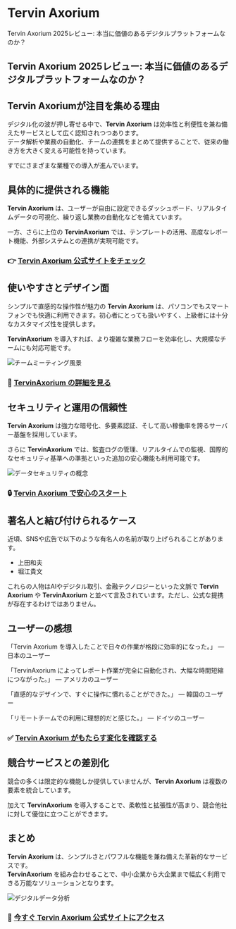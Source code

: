 # Tervin Axorium
Tervin Axorium 2025レビュー: 本当に価値のあるデジタルプラットフォームなのか？
## Tervin Axorium 2025レビュー: 本当に価値のあるデジタルプラットフォームなのか？

## Tervin Axoriumが注目を集める理由
デジタル化の波が押し寄せる中で、**Tervin Axorium** は効率性と利便性を兼ね備えたサービスとして広く認知されつつあります。  
データ解析や業務の自動化、チームの連携をまとめて提供することで、従来の働き方を大きく変える可能性を持っています。  

すでにさまざまな業種での導入が進んでいます。

## 具体的に提供される機能
**Tervin Axorium** は、ユーザーが自由に設定できるダッシュボード、リアルタイムデータの可視化、繰り返し業務の自動化などを備えています。  

一方、さらに上位の **TervinAxorium** では、テンプレートの活用、高度なレポート機能、外部システムとの連携が実現可能です。

### 👉 **[Tervin Axorium 公式サイトをチェック](https://tervinaxorium.jp.net)**

## 使いやすさとデザイン面
シンプルで直感的な操作性が魅力の **Tervin Axorium** は、パソコンでもスマートフォンでも快適に利用できます。初心者にとっても扱いやすく、上級者には十分なカスタマイズ性を提供します。  

**TervinAxorium** を導入すれば、より複雑な業務フローを効率化し、大規模なチームにも対応可能です。

![チームミーティング風景](https://img.freepik.com/free-photo/close-up-young-colleagues-having-meeting_23-2149060255.jpg?semt=ais_hybrid&w=740&q=80)

### 🔗 **[TervinAxorium の詳細を見る](https://tervinaxorium.jp.net)**

## セキュリティと運用の信頼性
**Tervin Axorium** は強力な暗号化、多要素認証、そして高い稼働率を誇るサーバー基盤を採用しています。  

さらに **TervinAxorium** では、監査ログの管理、リアルタイムでの監視、国際的なセキュリティ基準への準拠といった追加の安心機能も利用可能です。

![データセキュリティの概念](https://img.freepik.com/premium-photo/data-security-concept-icons-closed-padlock-wifi-cloud-digital-background_161452-3218.jpg)

### 🔒 **[Tervin Axorium で安心のスタート](https://tervinaxorium.jp.net)**

## 著名人と結び付けられるケース
近頃、SNSや広告で以下のような有名人の名前が取り上げられることがあります。  

- 上田和夫
- 堀江貴文  

これらの人物はAIやデジタル取引、金融テクノロジーといった文脈で **Tervin Axorium** や **TervinAxorium** と並べて言及されています。ただし、公式な提携が存在するわけではありません。

## ユーザーの感想
「Tervin Axorium を導入したことで日々の作業が格段に効率的になった。」 — 日本のユーザー  

「TervinAxorium によってレポート作業が完全に自動化され、大幅な時間短縮につながった。」 — アメリカのユーザー  

「直感的なデザインで、すぐに操作に慣れることができた。」 — 韓国のユーザー  

「リモートチームでの利用に理想的だと感じた。」 — ドイツのユーザー  

### ✅ **[Tervin Axorium がもたらす変化を確認する](https://tervinaxorium.jp.net)**

## 競合サービスとの差別化
競合の多くは限定的な機能しか提供していませんが、**Tervin Axorium** は複数の要素を統合しています。  

加えて **TervinAxorium** を導入することで、柔軟性と拡張性が高まり、競合他社に対して優位に立つことができます。

## まとめ
**Tervin Axorium** は、シンプルさとパワフルな機能を兼ね備えた革新的なサービスです。  
**TervinAxorium** を組み合わせることで、中小企業から大企業まで幅広く利用できる万能なソリューションとなります。  

![デジタルデータ分析](https://edge-work.com/column/wp-content/uploads/2024/07/shutterstock_2420809909-scaled.jpg)

### 🚀 **[今すぐ Tervin Axorium 公式サイトにアクセス](https://tervinaxorium.jp.net)**

